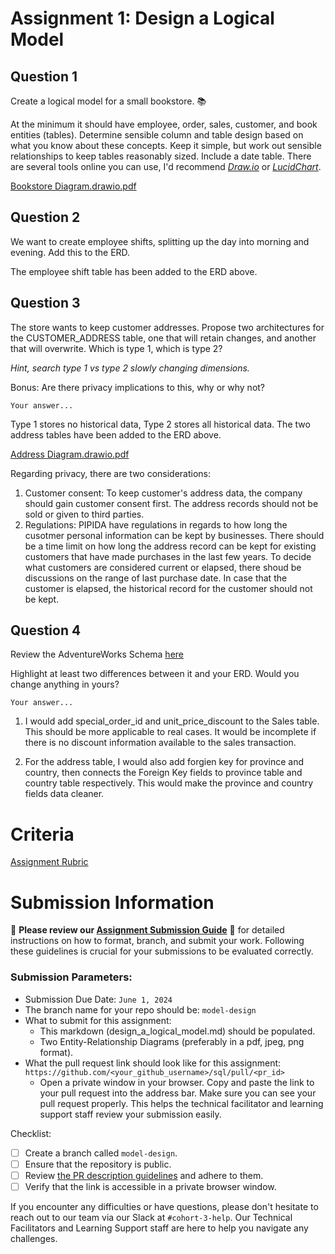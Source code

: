 # Assignment 1: Design a Logical Model

## Question 1
Create a logical model for a small bookstore. 📚

At the minimum it should have employee, order, sales, customer, and book entities (tables). Determine sensible column and table design based on what you know about these concepts. Keep it simple, but work out sensible relationships to keep tables reasonably sized. Include a date table. There are several tools online you can use, I'd recommend [_Draw.io_](https://www.drawio.com/) or [_LucidChart_](https://www.lucidchart.com/pages/).

[Bookstore Diagram.drawio.pdf](https://github.com/datatoinsights/sql/files/15500037/Bookstore.Diagram.drawio.pdf)


## Question 2
We want to create employee shifts, splitting up the day into morning and evening. Add this to the ERD.

The employee shift table has been added to the ERD above.

## Question 3
The store wants to keep customer addresses. Propose two architectures for the CUSTOMER_ADDRESS table, one that will retain changes, and another that will overwrite. Which is type 1, which is type 2?

_Hint, search type 1 vs type 2 slowly changing dimensions._

Bonus: Are there privacy implications to this, why or why not?
```
Your answer...
```


Type 1 stores no historical data, Type 2 stores all historical data. The two address tables have been added to the ERD above.

[Address Diagram.drawio.pdf](https://github.com/datatoinsights/sql/files/15500039/Address.Diagram.drawio.pdf)

Regarding privacy, there are two considerations:
1. Customer consent:
To keep customer's address data, the company should gain customer consent first. The address records should not be sold or given to third parties.
2. Regulations:
PIPIDA have regulations in regards to how long the cusotmer personal information can be kept by businesses. There should be a time limit on how long the address record can be kept for existing customers that have made purchases in the last few years. To decide what customers are considered current or elapsed, there shoud be discussions on the range of last purchase date. In case that the customer is elapsed, the historical record for the customer should not be kept.

## Question 4
Review the AdventureWorks Schema [here](https://i.stack.imgur.com/LMu4W.gif)

Highlight at least two differences between it and your ERD. Would you change anything in yours?
```
Your answer...
```
1. I would add special_order_id and unit_price_discount to the Sales table. This should be more applicable to real cases. It would be incomplete if there is no discount information available to the sales transaction.
   
2. For the address table, I would also add forgien key for province and country, then connects the Foreign Key fields to province table and country table respectively. This would make the province and country fields data cleaner.



# Criteria

[Assignment Rubric](./assignment_rubric.md)

# Submission Information

🚨 **Please review our [Assignment Submission Guide](https://github.com/UofT-DSI/onboarding/blob/main/onboarding_documents/submissions.md)** 🚨 for detailed instructions on how to format, branch, and submit your work. Following these guidelines is crucial for your submissions to be evaluated correctly.

### Submission Parameters:
* Submission Due Date: `June 1, 2024`
* The branch name for your repo should be: `model-design`
* What to submit for this assignment:
    * This markdown (design_a_logical_model.md) should be populated.
    * Two Entity-Relationship Diagrams (preferably in a pdf, jpeg, png format).
* What the pull request link should look like for this assignment: `https://github.com/<your_github_username>/sql/pull/<pr_id>`
    * Open a private window in your browser. Copy and paste the link to your pull request into the address bar. Make sure you can see your pull request properly. This helps the technical facilitator and learning support staff review your submission easily.

Checklist:
- [ ] Create a branch called `model-design`.
- [ ] Ensure that the repository is public.
- [ ] Review [the PR description guidelines](https://github.com/UofT-DSI/onboarding/blob/main/onboarding_documents/submissions.md#guidelines-for-pull-request-descriptions) and adhere to them.
- [ ] Verify that the link is accessible in a private browser window.

If you encounter any difficulties or have questions, please don't hesitate to reach out to our team via our Slack at `#cohort-3-help`. Our Technical Facilitators and Learning Support staff are here to help you navigate any challenges.
